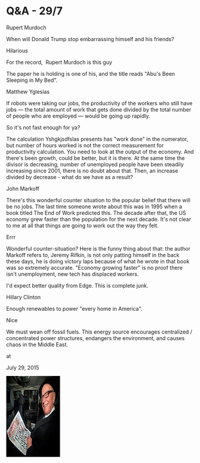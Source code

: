 # Q&A - 29/7


Rupert Murdoch

When will Donald Trump stop embarrassing himself and his friends?

Hilarious

For the record,  Rupert Murdoch is this guy



The paper he is holding is one of his, and the title reads "Abu's Been Sleeping in My Bed".

Matthew Yglesias

If robots were taking our jobs, the productivity of the workers who still have jobs — the total amount of work that gets done divided by the total number of people who are employed — would be going up rapidly.

So it's not fast enough for ya? 

The calculation Yshgkjsdfslas presents has "work done" in the numerator, but number of hours worked is not the correct measurement for productivity calculation. You need to look at the output of the economy. And there's been growth, could be better, but it is there. At the same time the divisor is decreasing, number of unemployed people have been steadily increasing since 2001, there is no doubt about that. Then, an increase divided by decrease - what do we have as a result?

John Markoff

There's this wonderful counter situation to the popular belief that there will be no jobs. The last time someone wrote about this was in 1995 when a book titled The End of Work predicted this. The decade after that, the US economy grew faster than the population for the next decade. It's not clear to me at all that things are going to work out the way they felt.

Errr

Wonderful counter-situation? Here is the funny thing about that: the author Markoff refers to, Jeremy Rifkin, is not only patting himself in the back these days, he is doing victory laps because of what he wrote in that book was so extremely accurate. "Economy growing faster" is no proof there isn't unemployment, new tech has displaced workers.

I'd expect better quality from Edge. This is complete junk.

Hillary Clinton 

Enough renewables to power "every home in America".

Nice

We must wean off fossil fuels. This energy source encourages centralized / concentrated power structures, endangers the environment, and causes chaos in the Middle East.









at

July 29, 2015















![](Rupertmurdoch_main_1455345a-144x217.jpg)
